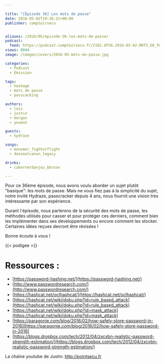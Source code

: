 ```yaml
---

title: "[Épisode 36] Les mots de passe"
date: 2016-05-02T19:26:21+00:00
publisher: comptoirsecu


aliases: /2016/05/episode-36-les-mots-de-passe/
podcast:
  feed: https://podcast.comptoirsecu.fr/CSEC.EP36.2016-05-02.MOTS_DE_PASSE.mp3
views: 8044
image: /images/covers/2016-05-mots-de-passe.jpg

categories:
  - Podcast
  - Emission

tags:
  - hashage
  - mots de passe
  - passcacking

authors:
  - lois
  - justin
  - morgan
  - youenn

guests:
  - hydraze

songs:
  - monomer_fightorflight
  - danimalcanon_legacy

drinks:
  - cabernetdanjou_bbrose

---
```

Pour ce 36ème épisode, nous avons voulu aborder un sujet plutôt "basique": les mots de passe. Mais ne vous fiez pas à la simplicité du sujet, notre invité Hydraze, passcracker depuis 4 ans, nous fournit une vision très intéressante par son expérience.

Durant l'épisode, nous parlerons de la sécurité des mots de passe, les méthodes utilisés pour casser et pour protéger ces derniers, comment bien les implémenter dans ses développements ou encore comment les stocker. Certaines idées reçues devront être révisées !

Bonne écoute à vous !

{{< podigee >}}


# Ressources :

  * [https://password-hashing.net/](https://password-hashing.net/)
  * [http://www.passwordresearch.com/](http://www.passwordresearch.com/)
  * [https://hashcat.net/oclhashcat/](https://hashcat.net/oclhashcat/)
  * [https://hashcat.net/wiki/doku.php?id=rule_based_attack](https://hashcat.net/wiki/doku.php?id=rule_based_attack)
  * [https://hashcat.net/wiki/doku.php?id=mask_attack](https://hashcat.net/wiki/doku.php?id=mask_attack)
  * [https://paragonie.com/blog/2016/02/how-safely-store-password-in-2016](https://paragonie.com/blog/2016/02/how-safely-store-password-in-2016)
  * [https://blogs.dropbox.com/tech/2012/04/zxcvbn-realistic-password-strength-estimation/](https://blogs.dropbox.com/tech/2012/04/zxcvbn-realistic-password-strength-estimation/)

La chaîne youtube de Justin: http://pointsecu.fr
